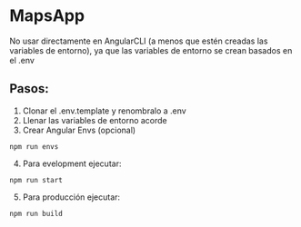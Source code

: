 # MapsApp
No usar directamente en AngularCLI (a menos que estén creadas las variables de entorno), ya que las variables de entorno se crean basados en el .env

## Pasos:
1. Clonar el .env.template y renombralo a .env
2. Llenar las variables de entorno acorde
3. Crear Angular Envs (opcional)
```
npm run envs
```

4. Para evelopment ejecutar:
```
npm run start
```

5. Para producción ejecutar:
```
npm run build
```
